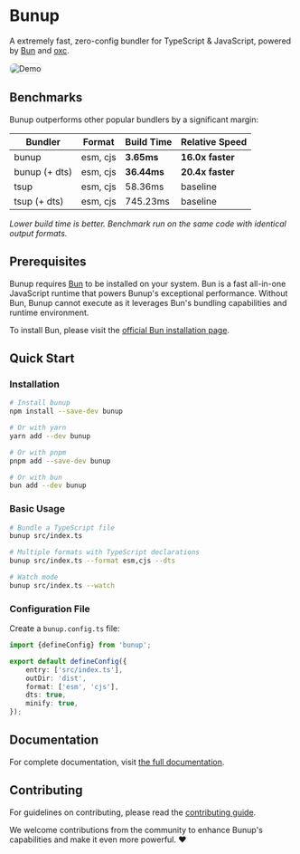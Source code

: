 # Bunup

A extremely fast, zero-config bundler for TypeScript & JavaScript, powered by [Bun](https://bun.sh) and [oxc](https://oxc.rs/).

<img src="https//bunup.arshadyaseen.com/demo.gif" alt="Demo" style="border-radius: 8px; border: 1px solid rgba(128, 128, 128, 0.2); box-shadow: 0 0 1px rgba(0, 0, 0, 0.1);" />

## Benchmarks

Bunup outperforms other popular bundlers by a significant margin:

| Bundler       | Format   | Build Time  | Relative Speed   |
| ------------- | -------- | ----------- | ---------------- |
| bunup         | esm, cjs | **3.65ms**  | **16.0x faster** |
| bunup (+ dts) | esm, cjs | **36.44ms** | **20.4x faster** |
| tsup          | esm, cjs | 58.36ms     | baseline         |
| tsup (+ dts)  | esm, cjs | 745.23ms    | baseline         |

_Lower build time is better. Benchmark run on the same code with identical output formats._

## Prerequisites

Bunup requires [Bun](https://bun.sh) to be installed on your system. Bun is a fast all-in-one JavaScript runtime that powers Bunup's exceptional performance. Without Bun, Bunup cannot execute as it leverages Bun's bundling capabilities and runtime environment.

To install Bun, please visit the [official Bun installation page](https://bun.sh/docs/installation).

## Quick Start

### Installation

```bash
# Install bunup
npm install --save-dev bunup

# Or with yarn
yarn add --dev bunup

# Or with pnpm
pnpm add --save-dev bunup

# Or with bun
bun add --dev bunup
```

### Basic Usage

```bash
# Bundle a TypeScript file
bunup src/index.ts

# Multiple formats with TypeScript declarations
bunup src/index.ts --format esm,cjs --dts

# Watch mode
bunup src/index.ts --watch
```

### Configuration File

Create a `bunup.config.ts` file:

```typescript
import {defineConfig} from 'bunup';

export default defineConfig({
    entry: ['src/index.ts'],
    outDir: 'dist',
    format: ['esm', 'cjs'],
    dts: true,
    minify: true,
});
```

## Documentation

For complete documentation, visit [the full documentation](https://github.com/yourusername/bunup/docs).

## Contributing

For guidelines on contributing, please read the [contributing guide](https://github.com/arshad-yaseen/bunup/blob/main/CONTRIBUTING.md).

We welcome contributions from the community to enhance Bunup's capabilities and make it even more powerful. ❤️

